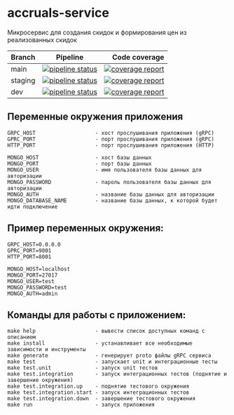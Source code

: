 # accruals-service

Микросервис для создания скидок и формирования цен из реализованных скидок

| Branch        | Pipeline          | Code coverage  |
| ------------- |:-----------------:| --------------:|
| main          | [![pipeline status](https://penahub.gitlab.yandexcloud.net/pena-services/discount-service/badges/main/pipeline.svg)](https://penahub.gitlab.yandexcloud.net/pena-services/discount-service/-/pipelines) | [![coverage report](https://penahub.gitlab.yandexcloud.net/pena-services/discount-service/badges/main/coverage.svg?job=test)](https://penahub.gitlab.yandexcloud.net/pena-services/discount-service/-/pipelines) |
| staging           | [![pipeline status](https://penahub.gitlab.yandexcloud.net/pena-services/discount-service/badges/staging/pipeline.svg)](https://penahub.gitlab.yandexcloud.net/pena-services/discount-service/-/pipelines) | [![coverage report](https://penahub.gitlab.yandexcloud.net/pena-services/discount-service/badges/staging/coverage.svg?job=test)](https://penahub.gitlab.yandexcloud.net/pena-services/discount-service/-/pipelines) |
| dev           | [![pipeline status](https://penahub.gitlab.yandexcloud.net/pena-services/discount-service/badges/dev/pipeline.svg)](https://penahub.gitlab.yandexcloud.net/pena-services/discount-service/-/pipelines) | [![coverage report](https://penahub.gitlab.yandexcloud.net/pena-services/discount-service/badges/dev/coverage.svg?job=test)](https://penahub.gitlab.yandexcloud.net/pena-services/discount-service/-/pipelines) |

## Переменные окружения приложения

```
GRPC_HOST                   - хост прослушивания приложения (gRPC)
GPRC_PORT                   - порт прослушивания приложения (gRPC)
HTTP_PORT                   - порт прослушивания приложения (HTTP)

MONGO_HOST                  - хост базы данных
MONGO_PORT                  - порт базы данных
MONGO_USER                  - имя пользователя базы данных для авторизации
MONGO_PASSWORD              - пароль пользователя базы данных для авторизации
MONGO_AUTH                  - название базы данных для авторизации
MONGO_DATABASE_NAME         - название базы данных, к которой будет идти подключение
```

## Пример переменных окружения:

```
GRPC_HOST=0.0.0.0
GPRC_PORT=9001
HTTP_PORT=8001

MONGO_HOST=localhost
MONGO_PORT=27017
MONGO_USER=test
MONGO_PASSWORD=test
MONGO_AUTH=admin
```

## Команды для работы с приложением:

```
make help                   - вывести список доступных команд с описанием
make install                - устанавливает все необходимые зависимости и инструменты
make generate               - генерирует proto файлы gRPC сервиса
make test                   - запускает unit и интеграционные тесты
make test.unit              - запуск unit тестов
make test.integration       - запуск интеграционных тестов (поднятие и завершение окружения)
make test.integration.up    - поднятие тестового окружения
make test.integration.start - запуск интеграционных тестов
make test.integration.down  - завершение тестового окружения
make run                    - запуск приложения
```
